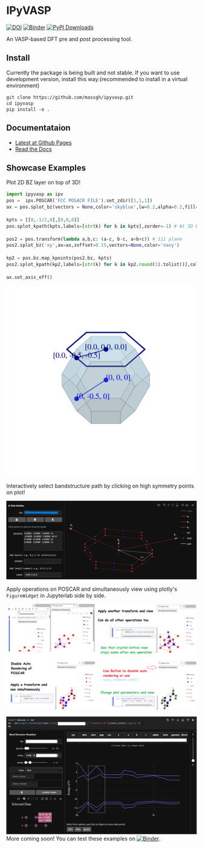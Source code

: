 # IPyVASP

[![DOI](https://zenodo.org/badge/DOI/10.5281/zenodo.15482350.svg)](https://doi.org/10.5281/zenodo.15482350)
[![Binder](https://mybinder.org/badge_logo.svg)](https://mybinder.org/v2/gh/asaboor-gh/ipyvasp/HEAD?urlpath=%2Fdoc%2Ftree%2Fdocs%2Fsource%2Fnotebooks%2Fquickstart.ipynb)
[![PyPI Downloads](https://static.pepy.tech/badge/ipyvasp)](https://pepy.tech/projects/ipyvasp)

An VASP-based DFT pre and post processing tool.

## Install
Currently the package is being built and not stable. If you want to use development version, install this way:(recommended to install in a virtual environment)
```
git clone https://github.com/massgh/ipyvasp.git
cd ipyvasp
pip install -e .
```

## Documentataion
- [Latest at Github Pages](https://asaboor-gh.github.io/ipyvasp/) 
- [Read the Docs](https://ipyvasp.readthedocs.io/)

## Showcase Examples
Plot 2D BZ layer on top of 3D!

```python
import ipyvasp as ipv
pos =  ipv.POSCAR('FCC POSACR FILE').set_zdir([1,1,1])
ax = pos.splot_bz(vectors = None,color='skyblue',lw=0.2,alpha=0.2,fill=True)

kpts = [[0,-1/2,0],[0,0,0]]
pos.splot_kpath(kpts,labels=[str(k) for k in kpts],zorder=-1) # At 3D BZ

pos2 = pos.transform(lambda a,b,c: (a-c, b-c, a+b+c)) # 111 plane
pos2.splot_bz('xy',ax=ax,zoffset=0.15,vectors=None,color='navy')

kp2 = pos.bz.map_kpoints(pos2.bz, kpts)
pos2.splot_kpath(kp2,labels=[str(k) for k in kp2.round(1).tolist()],color='navy',fmt_label=lambda lab: (lab+'\n', dict(va='center',color='navy')),zorder=3) 

ax.set_axis_off()
```

![BZ](BZ.png)

Interactively select bandstructure path by clicking on high symmetry points on plot!

![KP](KP.png)

Apply operations on POSCAR and simultaneously view using plotly's `FigureWidget` in Jupyterlab side by side.

![snip](op.png)

![BandsWidget](Bands.jpg)
More coming soon! You can test these examples on [![Binder](https://mybinder.org/badge_logo.svg)](https://mybinder.org/v2/gh/asaboor-gh/ipyvasp/HEAD?urlpath=%2Fdoc%2Ftree%2Fdocs%2Fsource%2Fnotebooks%2Fquickstart.ipynb).
